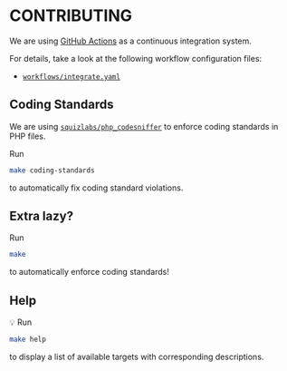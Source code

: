 # CONTRIBUTING

We are using [GitHub Actions](https://github.com/features/actions) as a continuous integration system.

For details, take a look at the following workflow configuration files:

- [`workflows/integrate.yaml`](workflows/integrate.yaml)

## Coding Standards

We are using [`squizlabs/php_codesniffer`](https://github.com/squizlabs/PHP_CodeSniffer) to enforce coding standards in PHP files.

Run

```sh
make coding-standards
```

to automatically fix coding standard violations.

## Extra lazy?

Run

```sh
make
```

to automatically enforce coding standards!

## Help

:bulb: Run

```sh
make help
```

to display a list of available targets with corresponding descriptions.
